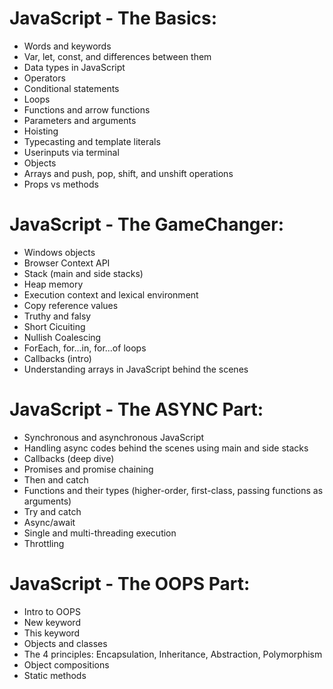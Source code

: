 # JavaScript - The Basics:
- Words and keywords
- Var, let, const, and differences between them
- Data types in JavaScript
- Operators
- Conditional statements
- Loops
- Functions and arrow functions
- Parameters and arguments
- Hoisting
- Typecasting and template literals
- Userinputs via terminal
- Objects
- Arrays and push, pop, shift, and unshift operations
- Props vs methods

# JavaScript - The GameChanger:
- Windows objects
- Browser Context API
- Stack (main and side stacks)
- Heap memory
- Execution context and lexical environment
- Copy reference values
- Truthy and falsy
- Short Cicuiting
- Nullish Coalescing
- ForEach, for...in, for...of loops
- Callbacks (intro)
- Understanding arrays in JavaScript behind the scenes

# JavaScript - The ASYNC Part:
- Synchronous and asynchronous JavaScript
- Handling async codes behind the scenes using main and side stacks
- Callbacks (deep dive)
- Promises and promise chaining
- Then and catch
- Functions and their types (higher-order, first-class, passing functions as arguments)
- Try and catch
- Async/await
- Single and multi-threading execution
- Throttling

# JavaScript - The OOPS Part:
- Intro to OOPS
- New keyword
- This keyword
- Objects and classes
- The 4 principles: Encapsulation, Inheritance, Abstraction, Polymorphism
- Object compositions
- Static methods